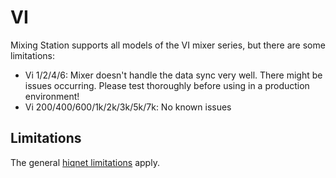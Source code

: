 # VI

Mixing Station supports all models of the VI mixer series, but there are some limitations:

- Vi 1/2/4/6: Mixer doesn't handle the data sync very well. There might be issues occurring. Please test thoroughly before using in a production environment!
- Vi 200/400/600/1k/2k/3k/5k/7k: No known issues


## Limitations
The general [hiqnet limitations](hiqnet.md) apply.